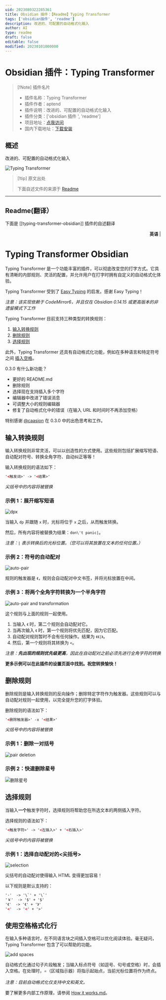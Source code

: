 ```yaml
---
uid: 2023080322285361
title: Obsidian 插件：【Readme】Typing Transformer
tags: ['obsidian插件', 'readme']
description: 改进的、可配置的自动格式化输入
author: AI
type: readme
draft: false
editable: false
modified: 20230101000000
---
```


# Obsidian 插件：Typing Transformer

> [!Note] 插件名片
> - 插件名称：Typing Transformer
> - 插件作者：aptend
> - 插件说明：改进的、可配置的自动格式化输入
> - 插件分类：['obsidian 插件 ', 'readme']
> - 项目地址：[点我访问](https://github.com/aptend/typing-transformer-obsidian)
> - 国内下载地址：[下载安装](https://pkmer.cn/products/plugin/pluginMarket/?typing-transformer-obsidian)

## 概述

改进的、可配置的自动格式化输入

![Typing Transformer](https://cdn.pkmer.cn/covers/typing-transformer-obsidian.gif!pkmer)

> [!tip] 原文出处
>
>下面自述文件的来源于 [Readme](https://ghproxy.net/https://raw.githubusercontent.com/aptend/typing-transformer-obsidian/main/README.md)
>

---

## Readme(翻译）

下面是 [[typing-transformer-obsidian]] 插件的自述翻译

<p align="right"><strong>英语</strong> | </p>

# Typing Transformer Obsidian

Typing Transformer 是一个功能丰富的插件，可以彻底改变您的打字方式。它具有清晰的内部规则、灵活的配置，并允许用户在打字时拥有自定义的自动格式化体验。

Typing Transformer 受到了 [Easy Typing](https://github.com/Yaozhuwa/easy-typing-obsidian) 的启发。感谢 Easy Typing！

*注意：该实现依赖于 CodeMirror6，并且仅在 Obsidian 0.14.15 或更高版本的非遗留模式下工作*

Typing Transformer 目前支持三种类型的转换规则：

1. [输入转换规则](#input-conversion-rules)
2. [删除规则](#deletion-rules-tbd)
3. [选择规则](#selection-rules)

此外，Typing Transformer 还具有自动格式化功能，例如在多种语言和特定符号之间 [插入空格](#formatting-lines-with-spaces)。

0.3.0 有什么新功能？

- 更好的 README.md
- 删除规则
- 选择现在支持插入多个字符
- 编辑器中改进了错误消息
- 可调整大小的规则编辑器
- 修复了自动格式化中的错误（在输入 URL 和时间时不再添加空格）

特别感谢 [@caasion](https://github.com/caasion) 在 0.3.0 中的出色思考和工作。

## 输入转换规则

输入转换规则非常灵活，可以以创造性的方式使用。这些规则包括扩展缩写短语、自动配对符号、转换全角字符、自动纠正等等！

输入转换规则的语法如下：

```html
'<触发词>' -> '<结果>'
```

*尖括号中的内容将被替换*

### 示例 1：展开缩写短语

![dpx](https://user-images.githubusercontent.com/49832303/184522399-e0c25d5b-4aad-4c0e-a03a-956fbf3965bb.gif)

当输入 `dp` 并跟随 `x` 时，光标将位于 `x` 之后，从而触发转换。

然后，所有内容将被替换为结果：`don\'t panic|`。

*注意：`|` 表示转换后的光标位置。（您可以将其放置在文本的任何位置。）*

### 示例 2：符号的自动配对

![auto-pair](https://user-images.githubusercontent.com/49832303/185430735-8601bd41-077f-417c-96bc-c57f3428bf5a.gif)

规则的触发器是 `《`，规则会自动配对中文书签，并将光标放置在中间。

### 示例 3：将两个全角字符转换为一个半角字符

![auto-pair and transformation](https://user-images.githubusercontent.com/49832303/185430769-84c12d45-0ee4-434c-80a6-04466cebb9bd.gif)

这个规则与上面的规则一起使用。

1. 当输入 `《` 时，第二个规则会自动配对它。
2. 当再次输入 `《` 时，第一个规则将优先匹配，因为它匹配。
3. 自动配对规则暂时不会有任何操作。结果为 `《《|》`。
4. 然后，第一个规则将其转换为 `<`。

*注意：**先出现的规则优先级更高**，因此在自动配对之前必须先进行全角字符的转换*

**更多示例可以在此插件的设置页面中找到。祝您转换愉快！**

## 删除规则

删除规则是输入转换规则的反向操作；删除特定字符作为触发器。这些规则可以与自动配对规则一起使用，以完全提升您的打字体验。

删除规则的语法如下：

```html
'<删除触发器>' -x '<结果>'
```

*尖括号中的内容将被替换*

### 示例 1：删除一对括号

![pair deletion](https://user-images.githubusercontent.com/103465188/186443468-46a21ef9-1bc6-4de2-a1bd-187c8069e8e8.gif)

### 示例 2：快速删除星号

![删除星号](https://user-images.githubusercontent.com/103465188/186443487-484bd969-2c16-42ec-824c-cebc1799431c.gif)

## 选择规则

当输入**一个**触发字符时，选择规则将帮助您在所选文本的两侧插入字符。

选择规则的语法如下：

```html
'<触发字符>' -> '<左插入>' + '<右插入>'
```

*尖括号中的内容将被替换*

### 示例 1：选择自动配对的<尖括号>

![selection](https://user-images.githubusercontent.com/49832303/185430794-c734358b-8dd4-4cc0-9856-d6e39d27b777.gif)

尖括号的自动配对使得输入 HTML 变得更加容易！

以下规则是默认支持的：

```html
'·'  -> '\`' + '\`'
'￥'  -> '$' + '$'
'《'  -> '《' + '》'
'<'  -> '<' + '>'
```

## 使用空格格式化行

在输入多种语言时，在不同语言块之间插入空格可以优化阅读体验。毫无疑问，Typing Transformer 包含了可以帮助的功能。

![add spaces](https://user-images.githubusercontent.com/49832303/175770015-6dba97d6-5eb2-4d30-a28d-e7ae061c2e7a.gif)

自动格式化通过句子片段触发；当输入标点符号（如逗号、句号或空格）时，会插入空格。在处理时，`⭐️`（区域指示器）将指示起始点，当前光标位置将作为终点。

*注意：目前自动格式化仅支持中文和英文。*

要了解更多内部工作原理，请参阅 [How it works.md](https://github.com/aptend/typing-transformer-obsidian/blob/main/docs/How%20it%20works.md)。
